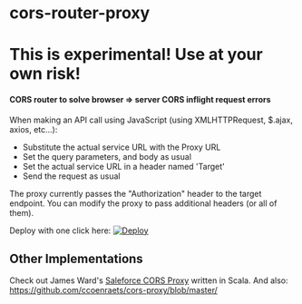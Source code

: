 # cors-router-proxy
<h1>This is experimental! Use at your own risk!</h1>
<h4>CORS router to solve browser => server CORS inflight request errors</h4>
<p>When making an API call using JavaScript (using XMLHTTPRequest, $.ajax, axios, etc...):</p>
<ul>
  <li> Substitute the actual service URL with the Proxy URL </li>

  <li>Set the query parameters, and body as usual</li>

  <li>Set the actual service URL in a header named 'Target'</li>

  <li>Send the request as usual</li>
 </ul>
The proxy currently passes the "Authorization" header to the target endpoint. You can modify the proxy to pass additional headers (or all of them).


Deploy with one click here:
[![Deploy](https://www.herokucdn.com/deploy/button.png)](https://heroku.com/deploy)


## Other Implementations

Check out James Ward's [Saleforce CORS Proxy](https://github.com/jamesward/sf-cors-proxy) written in Scala.
And also: https://github.com/ccoenraets/cors-proxy/blob/master/
